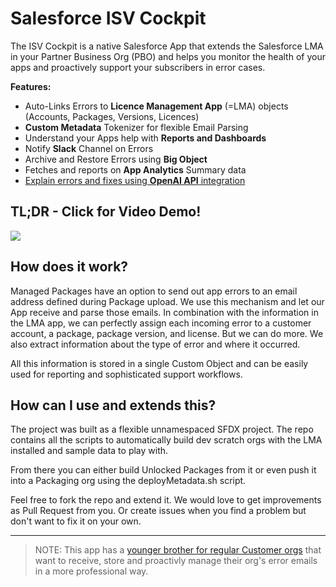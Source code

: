 # Salesforce ISV Cockpit 

The ISV Cockpit is a native Salesforce App that extends the Salesforce LMA in your Partner Business Org (PBO) and helps you monitor the health of your apps and proactively support your subscribers in error cases.

**Features:**

- Auto-Links Errors to **Licence Management App** (=LMA) objects (Accounts, Packages, Versions, Licences)
- **Custom Metadata** Tokenizer for flexible Email Parsing
- Understand your Apps help with **Reports and Dashboards**
- Notify **Slack** Channel on Errors
- Archive and Restore Errors using **Big Object**
- Fetches and reports on **App Analytics** Summary data
- [Explain errors and fixes using **OpenAI API** integration](https://youtu.be/dERb_22VSfI)

## TL;DR - Click for Video Demo!

[![](http://img.youtube.com/vi/m0m6TH8-mnM/hqdefault.jpg)](https://youtu.be/m0m6TH8-mnM "")

## How does it work?

Managed Packages have an option to send out app errors to an email address defined during Package upload. We use this mechanism and let our App receive and parse those emails. In combination with the information in the LMA app, we can perfectly assign each incoming error to a customer account, a package, package version, and license. But we can do more. We also extract information about the type of error and where it occurred.

All this information is stored in a single Custom Object and can be easily used for reporting and sophisticated support workflows.

## How can I use and extends this?

The project was built as a flexible unnamespaced SFDX project. The repo contains all the scripts to automatically build dev scratch orgs with the LMA installed and sample data to play with.

From there you can either build Unlocked Packages from it or even push it into a Packaging org using the deployMetadata.sh script.

Feel free to fork the repo and extend it. We would love to get improvements as Pull Request from you. Or create issues when you find a problem but don't want to fix it on your own.

---
> NOTE: This app has a [younger brother for regular Customer orgs](https://github.com/rsoesemann/salesforce-isv-cockpit) that want to receive, store and proactivly manage their org's error emails in a more professional way.